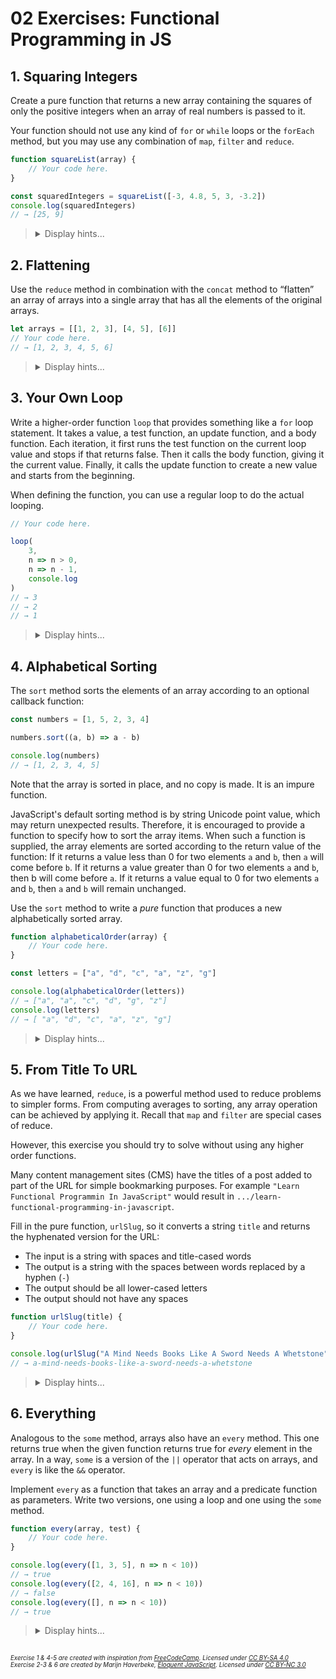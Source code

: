 # 02 Exercises: Functional Programming in JS

## 1. Squaring Integers

Create a pure function that returns a new array containing the squares of only the positive integers when an array of real numbers is passed to it.

Your function should not use any kind of `for` or `while` loops or the `forEach` method, but you may use any combination of `map`, `filter` and `reduce`.

```js
function squareList(array) {
    // Your code here.
}

const squaredIntegers = squareList([-3, 4.8, 5, 3, -3.2])
console.log(squaredIntegers)
// → [25, 9]
```

<blockquote>
<details>
<summary>Display hints...</summary>
<p>You will need to <code>filter</code> the array for positive integers first (decimals are not integers). Afterwards you can <code>map</code> the values in the array. Remember the composability of higher order functions</p>
<p>This exercise can also be solved using only <code>reduce</code></p>
<details>
<summary>Display solution...</summary>

```js
function squareList(array) {
    return array.filter(x => x > 0 && x % 1 === 0).map(x => x * x)
}

const squaredIntegers = squareList([-3, 4.8, 5, 3, -3.2])
console.log(squaredIntegers)
// → [25, 9]
```

</details>
</details>
</blockquote>

## 2. Flattening

Use the `reduce` method in combination with the `concat` method to “flatten” an array of arrays into a single array that has all the elements of the original arrays.

```js
let arrays = [[1, 2, 3], [4, 5], [6]]
// Your code here.
// → [1, 2, 3, 4, 5, 6]
```

<blockquote>
<details>
<summary>Display hints...</summary>
<p>Remember that <code>reduce</code> produces a single value, so the second argument to <code>reduce</code> - the initial value - should be an empty array.</p>
<details>
<summary>Display solution...</summary>

```js
let arrays = [[1, 2, 3], [4, 5], [6]]

console.log(arrays.reduce((flat, current) => flat.concat(current), []))
// → [1, 2, 3, 4, 5, 6]
```

</details>
</details>
</blockquote>

## 3. Your Own Loop

Write a higher-order function `loop` that provides something like a `for` loop statement. It takes a value, a test function, an update function, and a body function. Each iteration, it first runs the test function on the current loop value and stops if that returns false. Then it calls the body function, giving it the current value. Finally, it calls the update function to create a new value and starts from the beginning.

When defining the function, you can use a regular loop to do the actual looping.

```js
// Your code here.

loop(
    3,
    n => n > 0,
    n => n - 1,
    console.log
)
// → 3
// → 2
// → 1
```

<blockquote>
<details>
<summary>Display hints...</summary>
<p>Remember the structure of a <code>for</code> loop</p>

```js
for ([initialExpression]; [conditionExpression]; [incrementExpression]) {
    //statement
}
```

<details>
<summary>Display solution...</summary>

```js
function loop(start, test, update, body) {
    for (let i = start; test(i); i = update(i)) {
        body(i)
    }
}

loop(
    3,
    n => n > 0,
    n => n - 1,
    console.log
)
// → 3
// → 2
// → 1
```

</details>
</details>
</blockquote>

## 4. Alphabetical Sorting

The `sort` method sorts the elements of an array according to an optional callback function:

```js
const numbers = [1, 5, 2, 3, 4]

numbers.sort((a, b) => a - b)

console.log(numbers)
// → [1, 2, 3, 4, 5]
```

Note that the array is sorted in place, and no copy is made. It is an impure function.

JavaScript's default sorting method is by string Unicode point value, which may return unexpected results. Therefore, it is encouraged to provide a function to specify how to sort the array items. When such a function is supplied, the array elements are sorted according to the return value of the function: If it returns a value less than 0 for two elements `a` and `b`, then `a` will come before `b`. If it returns a value greater than 0 for two elements `a` and `b`, then b will come before `a`. If it returns a value equal to 0 for two elements `a` and `b`, then `a` and `b` will remain unchanged.

Use the `sort` method to write a _pure_ function that produces a new alphabetically sorted array.

```js
function alphabeticalOrder(array) {
    // Your code here.
}

const letters = ["a", "d", "c", "a", "z", "g"]

console.log(alphabeticalOrder(letters))
// → ["a", "a", "c", "d", "g", "z"]
console.log(letters)
// → [ "a", "d", "c", "a", "z", "g"]
```

<blockquote>
<details>
<summary>Display hints...</summary>
<p>Since we are writing a pure function we must avoid the side effects caused by <code>sort</code>. Start by copying the array. A simple way to do this is by using the spread syntax combined with an array literal.</p>
<details>
<summary>Display solution...</summary>

```js
function alphabeticalOrder(array) {
    return [...array].sort((a, b) => (a === b ? 0 : a < b ? -1 : 1))
}

const letters = ["a", "d", "c", "a", "z", "g"]

console.log(alphabeticalOrder(letters))
// → ["a", "a", "c", "d", "g", "z"]
console.log(letters)
// → [ "a", "d", "c", "a", "z", "g"]
```

</details>
</details>
</blockquote>

## 5. From Title To URL

As we have learned, `reduce`, is a powerful method used to reduce problems to simpler forms. From computing averages to sorting, any array operation can be achieved by applying it. Recall that `map` and `filter` are special cases of reduce.

However, this exercise you should try to solve without using any higher order functions.

Many content management sites (CMS) have the titles of a post added to part of the URL for simple bookmarking purposes. For example `"Learn Functional Programmin In JavaScript"` would result in `.../learn-functional-programming-in-javascript`.

Fill in the pure function, `urlSlug`, so it converts a string `title` and returns the hyphenated version for the URL:

-   The input is a string with spaces and title-cased words
-   The output is a string with the spaces between words replaced by a hyphen (`-`)
-   The output should be all lower-cased letters
-   The output should not have any spaces

```js
function urlSlug(title) {
    // Your code here.
}

console.log(urlSlug("A Mind Needs Books Like A Sword Needs A Whetstone"))
// → a-mind-needs-books-like-a-sword-needs-a-whetstone
```

<blockquote>
<details>
<summary>Display hints...</summary>
<p>Since we are passed a string primitive, which is immutable, we do not have to be concerned with input mutation.</p>
<p>The string method <code>split</code> can be used to split a string into substrings and store them in an array. Conversely, the array method <code>join</code> creates a string concatenating all of the elements in an array.</p>
<details>
<summary>Display solution...</summary>

```js
function urlSlug(title) {
    return title.toLowerCase().trim().split(" ").join("-")
}

console.log(urlSlug("A Mind Needs Books Like A Sword Needs A Whetstone"))
// → a-mind-needs-books-like-a-sword-needs-a-whetstone
```

</details>
</details>
</blockquote>

## 6. Everything

Analogous to the `some` method, arrays also have an `every` method. This one returns true when the given function returns true for _every_ element in the array. In a way, `some` is a version of the `||` operator that acts on arrays, and `every` is like the `&&` operator.

Implement `every` as a function that takes an array and a predicate function as parameters. Write two versions, one using a loop and one using the `some` method.

```js
function every(array, test) {
    // Your code here.
}

console.log(every([1, 3, 5], n => n < 10))
// → true
console.log(every([2, 4, 16], n => n < 10))
// → false
console.log(every([], n => n < 10))
// → true
```

<blockquote>
<details>
<summary>Display hints...</summary>
<p>Like the <code>&&</code> operator, the <code>every</code> method can stop evaluating further elements as soon as it has found one that doesn’t match. So the loop-based version can jump out of the loop—with <code>break</code> or <code>return</code>—as soon as it runs into an element for which the predicate function returns false. If the loop runs to its end without finding such an element, we know that all elements matched and we should return true.</p>
<p>To build <code>every</code> on top of <code>some</code>, we can apply <em>De Morgan’s laws</em>, which state that <code>a && b</code> equals <code>!(!a || !b)</code>. This can be generalized to arrays, where all elements in the array match if there is no element in the array that does not match.</p>
<details>
<summary>Display solution...</summary>

```js
function every(array, predicate) {
    for (let element of array) {
        if (!predicate(element)) return false
    }
    return true
}

function every2(array, predicate) {
    return !array.some(element => !predicate(element))
}

console.log(every([1, 3, 5], n => n < 10))
// → true
console.log(every([2, 4, 16], n => n < 10))
// → false
console.log(every([], n => n < 10))
// → true
```

</details>
</details>
</blockquote>

##

<sub><sup><em>
Exercise 1 & 4-5 are created with inspiration from [FreeCodeCamp](https://github.com/freeCodeCamp/freeCodeCamp). Licensed under [CC BY-SA 4.0](https://creativecommons.org/licenses/by-sa/4.0/)
<br>
Exercise 2-3 & 6 are created by Marijn Haverbeke, [Eloquent JavaScript](https://eloquentjavascript.net/). Licensed under [CC BY-NC 3.0](https://creativecommons.org/licenses/by-nc/3.0/)
</em></sup></sub>
